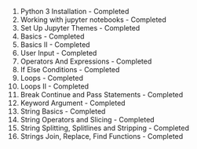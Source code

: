 01. Python 3 Installation - Completed
02. Working with jupyter notebooks - Completed
03. Set Up Jupyter Themes - Completed
04. Basics - Completed
05. Basics II - Completed
06. User Input - Completed
07. Operators And Expressions - Completed
08. If Else Conditions - Completed
09. Loops - Completed
10. Loops II - Completed
11. Break Continue and Pass Statements - Completed
12. Keyword Argument - Completed
13. String Basics - Completed
14. String Operators and Slicing - Completed
15. String Splitting, Splitlines and Stripping - Completed
16. Strings Join, Replace, Find Functions - Completed
